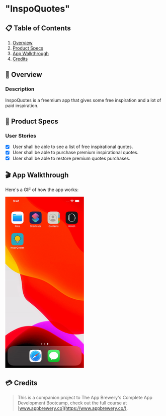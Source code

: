 # "InspoQuotes"

## 📋 Table of Contents
1. [Overview](#-Overview)
2. [Product Specs](#-Product-Specs)
3. [App Walkthrough](#-App-Walkthrough)
4. [Credits](#-Credits)

## 👀 Overview
### Description

InspoQuotes is a freemium app that gives some free inspiration and a lot of paid inspiration.

## 📕 Product Specs
### User Stories

- [X] User shall be able to see a list of free inspirational quotes.
- [X] User shall be able to purchase premium inspirational quotes.
- [X] User shall be able to restore premium quotes purchases.

## 🎬 App Walkthrough

Here's a GIF of how the app works:

<img src="https://raw.githubusercontent.com/py415/app-resources/master/GIFs/ios/ios-inspoquotes.gif" width="250" />

## 💳 Credits

>This is a companion project to The App Brewery's Complete App Development Bootcamp, check out the full course at [www.appbrewery.co](https://www.appbrewery.co/).
